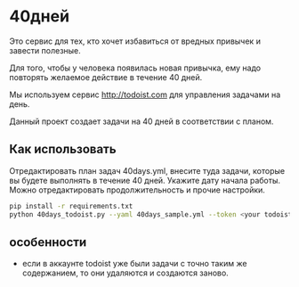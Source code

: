 # 40дней

Это сервис для тех, кто хочет избавиться от вредных привычек и завести полезные.

Для того, чтобы у человека появилась новая привычка, ему надо повторять желаемое действие в течение 40 дней.

Мы используем сервис http://todoist.com для управления задачами на день.

Данный проект создает задачи на 40 дней в соответствии с планом.

## Как использовать

Отредактировать план задач 40days.yml, внесите туда задачи, которые вы будете выполнять в течение 40 дней. 
Укажите дату начала работы. Можно отредактировать продолжительность и прочие настройки. 

```bash
pip install -r requirements.txt
python 40days_todoist.py --yaml 40days_sample.yml --token <your todoist token>
``` 

## особенности
* если в аккаунте todoist уже были задачи с точно таким же содержанием, то они удаляются и создаются заново. 
